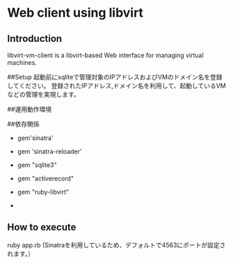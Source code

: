 
# Web client using libvirt

## Introduction
libvirt-vm-client is a libvirt-based Web interface for managing virtual machines.


##Setup
起動前にsqliteで管理対象のIPアドレスおよびVMのドメイン名を登録してください。
登録されたIPアドレス,ドメイン名を利用して、起動しているVMなどの管理を実現します。

##運用動作環境


##依存関係
- gem'sinatra'
- gem 'sinatra-reloader'
- gem "sqlite3"
- gem "activerecord"
- gem "ruby-libvirt"

- 
## How to execute
ruby app.rb (Sinatraを利用しているため、デフォルトで4563にポートが設定されます。）










